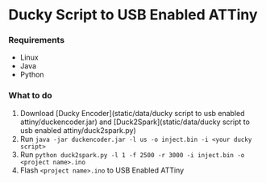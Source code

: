 # Ducky Script to USB Enabled ATTiny 

### Requirements 
- Linux
- Java
- Python

### What to do
1.  Download [Ducky Encoder](static/data/ducky script to usb enabled attiny/duckencoder.jar) and [Duck2Spark](static/data/ducky script to usb enabled attiny/duck2spark.py) 
2. Run ```java -jar duckencoder.jar -l us -o inject.bin -i <your ducky script>```
3. Run ```python duck2spark.py -l 1 -f 2500 -r 3000 -i inject.bin -o <project name>.ino```
4. Flash ```<project name>.ino``` to USB Enabled ATTiny 